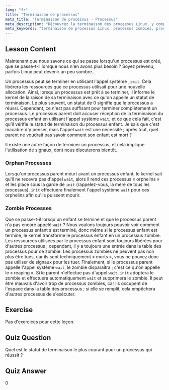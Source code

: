 ```yaml
---
lang: "fr"
title: "Terminaison de processus"
meta_title: "Terminaison de processus - Processus"
meta_description: "Découvrez la terminaison des processus Linux, y compris les processus orphelins et zombies. Comprenez les appels système _exit et wait pour une gestion efficace des processus."
meta_keywords: "terminaison de processus Linux, processus zombies, processus orphelins, appel système wait, _exit, tutoriel Linux, Linux pour débutants"
---
```


## Lesson Content

Maintenant que nous savons ce qui se passe lorsqu'un processus est créé, que se passe-t-il lorsque nous n'en avons plus besoin ? Soyez prévenu, parfois Linux peut devenir un peu sombre...

Un processus peut se terminer en utilisant l'appel système `_exit`. Cela libérera les ressources que ce processus utilisait pour une nouvelle allocation. Ainsi, lorsqu'un processus est prêt à se terminer, il informe le kernel de la raison de sa terminaison avec ce qu'on appelle un statut de terminaison. Le plus souvent, un statut de 0 signifie que le processus a réussi. Cependant, ce n'est pas suffisant pour terminer complètement un processus. Le processus parent doit accuser réception de la terminaison du processus enfant en utilisant l'appel système `wait`, et ce que cela fait, c'est qu'il vérifie le statut de terminaison du processus enfant. Je sais que c'est macabre d'y penser, mais l'appel `wait` est une nécessité ; après tout, quel parent ne voudrait pas savoir comment son enfant est mort ?

Il existe une autre façon de terminer un processus, et cela implique l'utilisation de signaux, dont nous discuterons bientôt.

### Orphan Processes

Lorsqu'un processus parent meurt avant un processus enfant, le kernel sait qu'il ne recevra pas d'appel `wait`, alors il rend ces processus « orphelins » et les place sous la garde de `init` (rappelez-vous, la mère de tous les processus). `init` effectuera finalement l'appel système `wait` pour ces orphelins afin qu'ils puissent mourir.

### Zombie Processes

Que se passe-t-il lorsqu'un enfant se termine et que le processus parent n'a pas encore appelé `wait` ? Nous voulons toujours pouvoir voir comment un processus enfant s'est terminé, donc même si le processus enfant est terminé, le kernel transforme le processus enfant en un processus zombie. Les ressources utilisées par le processus enfant sont toujours libérées pour d'autres processus ; cependant, il y a toujours une entrée dans la table des processus pour ce zombie. Les processus zombies ne peuvent pas non plus être tués, car ils sont techniquement « morts », vous ne pouvez donc pas utiliser de signaux pour les tuer. Finalement, si le processus parent appelle l'appel système `wait`, le zombie disparaîtra ; c'est ce qu'on appelle le « reaping ». Si le parent n'effectue pas d'appel `wait`, `init` adoptera le zombie et effectuera automatiquement `wait` et supprimera le zombie. Il peut être mauvais d'avoir trop de processus zombies, car ils occupent de l'espace dans la table des processus ; si elle se remplit, cela empêchera d'autres processus de s'exécuter.

## Exercise

Pas d'exercices pour cette leçon.

## Quiz Question

Quel est le statut de terminaison le plus courant pour un processus qui réussit ?

## Quiz Answer

0
